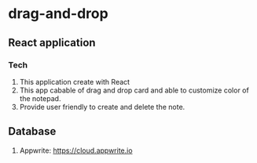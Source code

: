 # drag-and-drop

## React application

### Tech

1. This application create with React
2. This app cabable of drag and drop card and able to customize color of the notepad.
3. Provide user friendly to create and delete the note.

## Database

1. Appwrite: https://cloud.appwrite.io
